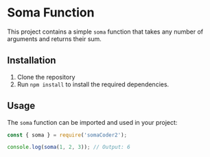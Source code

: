 # Soma Function

This project contains a simple `soma` function that takes any number of arguments and returns their sum.

## Installation

1. Clone the repository
2. Run `npm install` to install the required dependencies.

## Usage

The `soma` function can be imported and used in your project:

```js
const { soma } = require('somaCoder2');

console.log(soma(1, 2, 3)); // Output: 6
